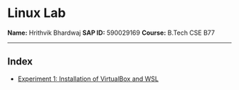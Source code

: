 # Linux Lab

**Name:** Hrithvik Bhardwaj
**SAP ID:** 590029169
**Course:** B.Tech CSE B77

---

## Index

* [Experiment 1: Installation of VirtualBox and WSL]([590029169]Exp[1]_ScriptLog.md)
